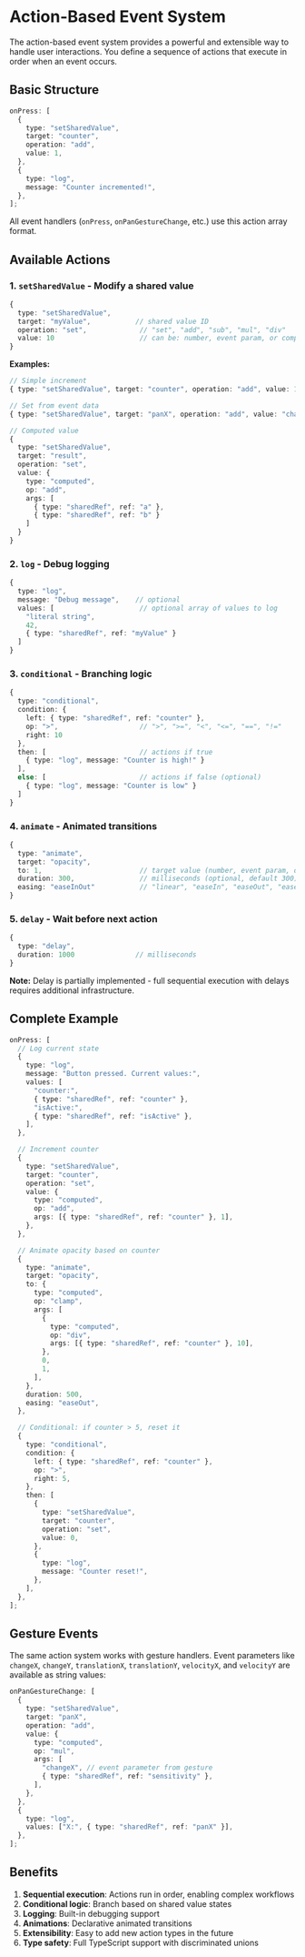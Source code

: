 # Action-Based Event System

The action-based event system provides a powerful and extensible way to handle user interactions. You define a sequence of actions that execute in order when an event occurs.

## Basic Structure

```typescript
onPress: [
  {
    type: "setSharedValue",
    target: "counter",
    operation: "add",
    value: 1,
  },
  {
    type: "log",
    message: "Counter incremented!",
  },
];
```

All event handlers (`onPress`, `onPanGestureChange`, etc.) use this action array format.

## Available Actions

### 1. `setSharedValue` - Modify a shared value

```typescript
{
  type: "setSharedValue",
  target: "myValue",           // shared value ID
  operation: "set",             // "set", "add", "sub", "mul", "div"
  value: 10                     // can be: number, event param, or computed value
}
```

**Examples:**

```typescript
// Simple increment
{ type: "setSharedValue", target: "counter", operation: "add", value: 1 }

// Set from event data
{ type: "setSharedValue", target: "panX", operation: "add", value: "changeX" }

// Computed value
{
  type: "setSharedValue",
  target: "result",
  operation: "set",
  value: {
    type: "computed",
    op: "add",
    args: [
      { type: "sharedRef", ref: "a" },
      { type: "sharedRef", ref: "b" }
    ]
  }
}
```

### 2. `log` - Debug logging

```typescript
{
  type: "log",
  message: "Debug message",    // optional
  values: [                     // optional array of values to log
    "literal string",
    42,
    { type: "sharedRef", ref: "myValue" }
  ]
}
```

### 3. `conditional` - Branching logic

```typescript
{
  type: "conditional",
  condition: {
    left: { type: "sharedRef", ref: "counter" },
    op: ">",                    // ">", ">=", "<", "<=", "==", "!="
    right: 10
  },
  then: [                       // actions if true
    { type: "log", message: "Counter is high!" }
  ],
  else: [                       // actions if false (optional)
    { type: "log", message: "Counter is low" }
  ]
}
```

### 4. `animate` - Animated transitions

```typescript
{
  type: "animate",
  target: "opacity",
  to: 1,                        // target value (number, event param, or computed)
  duration: 300,                // milliseconds (optional, default 300)
  easing: "easeInOut"           // "linear", "easeIn", "easeOut", "easeInOut", "spring" (optional)
}
```

### 5. `delay` - Wait before next action

```typescript
{
  type: "delay",
  duration: 1000               // milliseconds
}
```

**Note:** Delay is partially implemented - full sequential execution with delays requires additional infrastructure.

## Complete Example

```typescript
onPress: [
  // Log current state
  {
    type: "log",
    message: "Button pressed. Current values:",
    values: [
      "counter:",
      { type: "sharedRef", ref: "counter" },
      "isActive:",
      { type: "sharedRef", ref: "isActive" },
    ],
  },

  // Increment counter
  {
    type: "setSharedValue",
    target: "counter",
    operation: "set",
    value: {
      type: "computed",
      op: "add",
      args: [{ type: "sharedRef", ref: "counter" }, 1],
    },
  },

  // Animate opacity based on counter
  {
    type: "animate",
    target: "opacity",
    to: {
      type: "computed",
      op: "clamp",
      args: [
        {
          type: "computed",
          op: "div",
          args: [{ type: "sharedRef", ref: "counter" }, 10],
        },
        0,
        1,
      ],
    },
    duration: 500,
    easing: "easeOut",
  },

  // Conditional: if counter > 5, reset it
  {
    type: "conditional",
    condition: {
      left: { type: "sharedRef", ref: "counter" },
      op: ">",
      right: 5,
    },
    then: [
      {
        type: "setSharedValue",
        target: "counter",
        operation: "set",
        value: 0,
      },
      {
        type: "log",
        message: "Counter reset!",
      },
    ],
  },
];
```

## Gesture Events

The same action system works with gesture handlers. Event parameters like `changeX`, `changeY`, `translationX`, `translationY`, `velocityX`, and `velocityY` are available as string values:

```typescript
onPanGestureChange: [
  {
    type: "setSharedValue",
    target: "panX",
    operation: "add",
    value: {
      type: "computed",
      op: "mul",
      args: [
        "changeX", // event parameter from gesture
        { type: "sharedRef", ref: "sensitivity" },
      ],
    },
  },
  {
    type: "log",
    values: ["X:", { type: "sharedRef", ref: "panX" }],
  },
];
```

## Benefits

1. **Sequential execution**: Actions run in order, enabling complex workflows
2. **Conditional logic**: Branch based on shared value states
3. **Logging**: Built-in debugging support
4. **Animations**: Declarative animated transitions
5. **Extensibility**: Easy to add new action types in the future
6. **Type safety**: Full TypeScript support with discriminated unions
